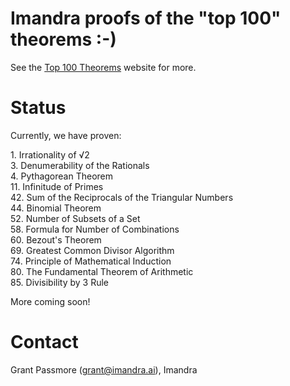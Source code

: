 # Imandra proofs of the "top 100" theorems :-)

See the [Top 100 Theorems](https://www.cs.ru.nl/~freek/100/) website for more.

# Status

Currently, we have proven:

1\. Irrationality of √2  
3\. Denumerability of the Rationals  
4\. Pythagorean Theorem  
11\. Infinitude of Primes  
42\. Sum of the Reciprocals of the Triangular Numbers  
44\. Binomial Theorem  
52\. Number of Subsets of a Set  
58\. Formula for Number of Combinations  
60\. Bezout's Theorem  
69\. Greatest Common Divisor Algorithm  
74\. Principle of Mathematical Induction  
80\. The Fundamental Theorem of Arithmetic  
85\. Divisibility by 3 Rule  


More coming soon!

# Contact

Grant Passmore (grant@imandra.ai), Imandra
